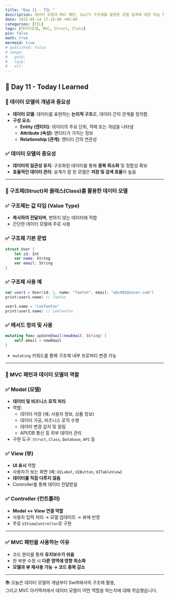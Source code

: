 ```yaml
---
title: "Day 11 - TIL "
description: 데이터 모델과 MVC 패턴, Swift 구조체를 활용한 모델 설계에 대한 학습 정리
date: 2025-05-14 17:10:00 +09:00
categories: [TIL]
tags: [데이터모델, MVC, Struct, Class]
pin: false 
math: true
mermaid: true
# published: false
# image:
#   path:
#   lqip: 
#   alt: 
---
```


## 📘 Day 11 - Today I Learned

### 📌 데이터 모델의 개념과 중요성

- **데이터 모델**: 데이터를 표현하는 **논리적 구조**로, 데이터 간의 관계를 정의함.
- **구성 요소**:
  - **Entity (엔티티)**: 데이터의 주요 단위, 객체 또는 개념을 나타냄
  - **Attribute (속성)**: 엔티티가 가지는 정보
  - **Relationship (관계)**: 엔티티 간의 연관성

### ✅ 데이터 모델의 중요성
- **데이터의 일관성 유지**: 구조화된 데이터를 통해 **중복 최소화** 및 정합성 확보
- **효율적인 데이터 관리**: 설계가 잘 된 모델은 **저장 및 검색 효율**이 높음  

---

### 🧱 구조체(Struct)와 클래스(Class)를 활용한 데이터 모델

### ✅ 구조체는 값 타입 (Value Type)
- **복사하여 전달되며**, 변하지 않는 데이터에 적합
- 간단한 데이터 모델에 주로 사용

### ✅ 구조체 기본 문법

```swift
struct User {
    let id: Int
    var name: String
    var email: String
}
```

### ✅ 구조체 사용 예

```swift
var user1 = User(id: 1, name: "TaeYun", email: "abc001@naver.com")
print(user1.name) // TaeYun

user1.name = "LeeTaeYun"
print(user1.name) // LeeTaeYun
```

### ✅ 메서드 정의 및 사용

```swift
mutating func updateEmail(newEmail: String) {
    self.email = newEmail
}
```

- `mutating` 키워드를 통해 구조체 내부 프로퍼티 변경 가능

---

### 🧩 MVC 패턴과 데이터 모델의 역할

### ✅ Model (모델)
- **데이터 및 비즈니스 로직 처리**
- 역할:
  - 데이터 저장 (예: 사용자 정보, 상품 정보)
  - 데이터 가공, 비즈니스 로직 수행
  - 데이터 변경 감지 및 알림
  - API/DB 통신 등 외부 데이터 관리
- 구현 도구: `Struct`, `Class`, `Database`, `API` 등

### ✅ View (뷰)
- **UI 표시** 역할
- 사용자가 보는 화면 (예: `UILabel`, `UIButton`, `UITableView`)
- **데이터를 직접 다루지 않음**
- Controller를 통해 데이터 전달받음

### ✅ Controller (컨트롤러)
- **Model ↔ View 연결 역할**
- 사용자 입력 처리 → 모델 업데이트 → 뷰에 반영
- 주로 `UIViewController`로 구현

---

### ✅ MVC 패턴을 사용하는 이유

- 코드 분리를 통해 **유지보수가 쉬움**
- 한 부분 수정 시 **다른 영역에 영향 최소화**
- **모델과 뷰 재사용 가능 → 코드 중복 감소**  

---

📚 오늘은 데이터 모델의 개념부터 Swift에서의 구조체 활용,  
그리고 MVC 아키텍처에서 데이터 모델이 어떤 역할을 하는지에 대해 학습했습니다.
